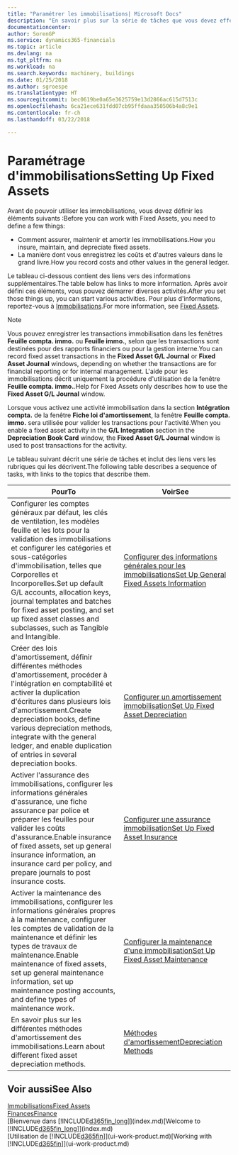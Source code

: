 ```yaml
---
title: "Paramétrer les immobilisations| Microsoft Docs"
description: "En savoir plus sur la série de tâches que vous devez effectuer pour configurer les immobilisations, telles que les machines ou les bâtiments."
documentationcenter: 
author: SorenGP
ms.service: dynamics365-financials
ms.topic: article
ms.devlang: na
ms.tgt_pltfrm: na
ms.workload: na
ms.search.keywords: machinery, buildings
ms.date: 01/25/2018
ms.author: sgroespe
ms.translationtype: HT
ms.sourcegitcommit: bec0619be0a65e3625759e13d2866ac615d7513c
ms.openlocfilehash: 6ca21ece631fdd07cb95ffdaaa350506b4a8c9e1
ms.contentlocale: fr-ch
ms.lasthandoff: 03/22/2018

---
```

# <a name="setting-up-fixed-assets"></a><span data-ttu-id="1b413-103">Paramétrage d'immobilisations</span><span class="sxs-lookup"><span data-stu-id="1b413-103">Setting Up Fixed Assets</span></span>
<span data-ttu-id="1b413-104">Avant de pouvoir utiliser les immobilisations, vous devez définir les éléments suivants :</span><span class="sxs-lookup"><span data-stu-id="1b413-104">Before you can work with Fixed Assets, you need to define a few things:</span></span>  

* <span data-ttu-id="1b413-105">Comment assurer, maintenir et amortir les immobilisations.</span><span class="sxs-lookup"><span data-stu-id="1b413-105">How you insure, maintain, and depreciate fixed assets.</span></span>  
* <span data-ttu-id="1b413-106">La manière dont vous enregistrez les coûts et d'autres valeurs dans le grand livre.</span><span class="sxs-lookup"><span data-stu-id="1b413-106">How you record costs and other values in the general ledger.</span></span>  

<span data-ttu-id="1b413-107">Le tableau ci-dessous contient des liens vers des informations supplémentaires.</span><span class="sxs-lookup"><span data-stu-id="1b413-107">The table below has links to more information.</span></span> <span data-ttu-id="1b413-108">Après avoir défini ces éléments, vous pouvez démarrer diverses activités.</span><span class="sxs-lookup"><span data-stu-id="1b413-108">After you set those things up, you can start various activities.</span></span> <span data-ttu-id="1b413-109">Pour plus d'informations, reportez-vous à [Immobilisations](fa-manage.md).</span><span class="sxs-lookup"><span data-stu-id="1b413-109">For more information, see [Fixed Assets](fa-manage.md).</span></span>  

> [!NOTE]  
>   <span data-ttu-id="1b413-110">Vous pouvez enregistrer les transactions immobilisation dans les fenêtres **Feuille compta. immo.** ou **Feuille immo.**, selon que les transactions sont destinées pour des rapports financiers ou pour la gestion interne.</span><span class="sxs-lookup"><span data-stu-id="1b413-110">You can record fixed asset transactions in the **Fixed Asset G/L Journal** or **Fixed Asset Journal** windows, depending on whether the transactions are for financial reporting or for internal management.</span></span> <span data-ttu-id="1b413-111">L'aide pour les immobilisations décrit uniquement la procédure d'utilisation de la fenêtre **Feuille compta. immo.**.</span><span class="sxs-lookup"><span data-stu-id="1b413-111">Help for Fixed Assets only describes how to use the **Fixed Asset G/L Journal** window.</span></span>  

<span data-ttu-id="1b413-112">Lorsque vous activez une activité immobilisation dans la section **Intégration compta.** de la fenêtre **Fiche loi d'amortissement**, la fenêtre **Feuille compta. immo.** sera utilisée pour valider les transactions pour l'activité.</span><span class="sxs-lookup"><span data-stu-id="1b413-112">When you enable a fixed asset activity in the **G/L Integration** section in the **Depreciation Book Card** window, the **Fixed Asset G/L Journal** window is used to post transactions for the activity.</span></span>

<span data-ttu-id="1b413-113">Le tableau suivant décrit une série de tâches et inclut des liens vers les rubriques qui les décrivent.</span><span class="sxs-lookup"><span data-stu-id="1b413-113">The following table describes a sequence of tasks, with links to the topics that describe them.</span></span>  

| <span data-ttu-id="1b413-114">Pour</span><span class="sxs-lookup"><span data-stu-id="1b413-114">To</span></span> | <span data-ttu-id="1b413-115">Voir</span><span class="sxs-lookup"><span data-stu-id="1b413-115">See</span></span> |
| --- | --- |
| <span data-ttu-id="1b413-116">Configurer les comptes généraux par défaut, les clés de ventilation, les modèles feuille et les lots pour la validation des immobilisations et configurer les catégories et sous-catégories d'immobilisation, telles que Corporelles et Incorporelles.</span><span class="sxs-lookup"><span data-stu-id="1b413-116">Set up default G/L accounts, allocation keys, journal templates and batches for fixed asset posting, and set up fixed asset classes and subclasses, such as Tangible and Intangible.</span></span> |[<span data-ttu-id="1b413-117">Configurer des informations générales pour les immobilisations</span><span class="sxs-lookup"><span data-stu-id="1b413-117">Set Up General Fixed Assets Information</span></span>](fa-how-setup-general.md) |
| <span data-ttu-id="1b413-118">Créer des lois d'amortissement, définir différentes méthodes d'amortissement, procéder à l'intégration en comptabilité et activer la duplication d'écritures dans plusieurs lois d'amortissement.</span><span class="sxs-lookup"><span data-stu-id="1b413-118">Create depreciation books, define various depreciation methods, integrate with the general ledger, and enable duplication of entries in several depreciation books.</span></span> |[<span data-ttu-id="1b413-119">Configurer un amortissement immobilisation</span><span class="sxs-lookup"><span data-stu-id="1b413-119">Set Up Fixed Asset Depreciation</span></span>](fa-how-setup-depreciation.md) |
| <span data-ttu-id="1b413-120">Activer l'assurance des immobilisations, configurer les informations générales d'assurance, une fiche assurance par police et préparer les feuilles pour valider les coûts d'assurance.</span><span class="sxs-lookup"><span data-stu-id="1b413-120">Enable insurance of fixed assets, set up general insurance information, an insurance card per policy, and prepare journals to post insurance costs.</span></span> |[<span data-ttu-id="1b413-121">Configurer une assurance immobilisation</span><span class="sxs-lookup"><span data-stu-id="1b413-121">Set Up Fixed Asset Insurance</span></span>](fa-how-setup-insurance.md) |
| <span data-ttu-id="1b413-122">Activer la maintenance des immobilisations, configurer les informations générales propres à la maintenance, configurer les comptes de validation de la maintenance et définir les types de travaux de maintenance.</span><span class="sxs-lookup"><span data-stu-id="1b413-122">Enable maintenance of fixed assets, set up general maintenance information, set up maintenance posting accounts, and define types of maintenance work.</span></span> |[<span data-ttu-id="1b413-123">Configurer la maintenance d'une immobilisation</span><span class="sxs-lookup"><span data-stu-id="1b413-123">Set Up Fixed Asset Maintenance</span></span>](fa-how-setup-maintenance.md) |
| <span data-ttu-id="1b413-124">En savoir plus sur les différentes méthodes d'amortissement des immobilisations.</span><span class="sxs-lookup"><span data-stu-id="1b413-124">Learn about different fixed asset depreciation methods.</span></span> |[<span data-ttu-id="1b413-125">Méthodes d'amortissement</span><span class="sxs-lookup"><span data-stu-id="1b413-125">Depreciation Methods</span></span>](fa-depreciation-methods.md) |

## <a name="see-also"></a><span data-ttu-id="1b413-126">Voir aussi</span><span class="sxs-lookup"><span data-stu-id="1b413-126">See Also</span></span>
[<span data-ttu-id="1b413-127">Immobilisations</span><span class="sxs-lookup"><span data-stu-id="1b413-127">Fixed Assets</span></span>](fa-manage.md)  
[<span data-ttu-id="1b413-128">Finances</span><span class="sxs-lookup"><span data-stu-id="1b413-128">Finance</span></span>](finance.md)  
<span data-ttu-id="1b413-129">[Bienvenue dans [!INCLUDE[d365fin_long](includes/d365fin_long_md.md)]](index.md)</span><span class="sxs-lookup"><span data-stu-id="1b413-129">[Welcome to [!INCLUDE[d365fin_long](includes/d365fin_long_md.md)]](index.md)</span></span>  
<span data-ttu-id="1b413-130">[Utilisation de [!INCLUDE[d365fin](includes/d365fin_md.md)]](ui-work-product.md)</span><span class="sxs-lookup"><span data-stu-id="1b413-130">[Working with [!INCLUDE[d365fin](includes/d365fin_md.md)]](ui-work-product.md)</span></span>

